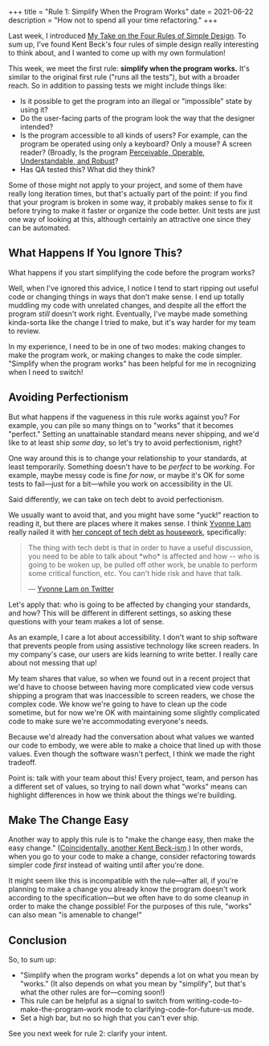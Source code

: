 +++
title = "Rule 1: Simplify When the Program Works"
date = 2021-06-22
description = "How not to spend all your time refactoring."
+++

Last week, I introduced [My Take on the Four Rules of Simple Design](@/posts/my-take-on-the-four-rules-of-simple-design.md).
To sum up, I've found Kent Beck's four rules of simple design really interesting to think about, and I wanted to come up with my own formulation!

This week, we meet the first rule: **simplify when the program works.**
It's similar to the original first rule ("runs all the tests"), but with a broader reach.
So in addition to passing tests we might include things like:

- Is it possible to get the program into an illegal or "impossible" state by using it?
- Do the user-facing parts of the program look the way that the designer intended?
- Is the program accessible to all kinds of users?
  For example, can the program be operated using only a keyboard?
  Only a mouse?
  A screen reader?
  (Broadly, Is the program [Perceivable, Operable, Understandable, and Robust](https://www.w3.org/WAI/WCAG21/Understanding/intro#understanding-the-four-principles-of-accessibility)?
- Has QA tested this?
  What did they think?

Some of those might not apply to your project, and some of them have really long iteration times, but that's actually part of the point: if you find that your program is broken in some way, it probably makes sense to fix it before trying to make it faster or organize the code better.
Unit tests are just one way of looking at this, although certainly an attractive one since they can be automated.

## What Happens If You Ignore This?

What happens if you start simplifying the code before the program works?

Well, when I've ignored this advice, I notice I tend to start ripping out useful code or changing things in ways that don't make sense.
I end up totally muddling my code with unrelated changes, and despite all the effort the program _still_ doesn't work right.
Eventually, I've maybe made something kinda-sorta like the change I tried to make, but it's way harder for my team to review.

In my experience, I need to be in one of two modes: making changes to make the program work, or making changes to make the code simpler.
"Simplify when the program works" has been helpful for me in recognizing when I need to switch!

## Avoiding Perfectionism

But what happens if the vagueness in this rule works against you?
For example, you can pile so many things on to "works" that it becomes "perfect."
Setting an unattainable standard means never shipping, and we'd like to at least ship _some day_, so let's try to avoid perfectionism, right?

One way around this is to change your relationship to your standards, at least temporarily.
Something doesn't have to be _perfect_ to be _working_.
For example, maybe messy code is fine _for now_, or maybe it's OK for some tests to fail&mdash;just for a bit&mdash;while you work on accessibility in the UI.

Said differently, we can take on tech debt to avoid perfectionism.

We usually want to avoid that, and you might have some "yuck!" reaction to reading it, but there are places where it makes sense.
I think [Yvonne Lam](https://twitter.com/yvonnezlam) really nailed it with [her concept of tech debt as housework](https://twitter.com/yvonnezlam/status/1376631868972433408), specifically:

> The thing with tech debt is that in order to have a useful discussion, you need to be able to talk about \*who\* is affected and how -- who is going to be woken up, be pulled off other work, be unable to perform some critical function, etc. You can't hide risk and have that talk.
>
> &mdash; [Yvonne Lam on Twitter](https://twitter.com/yvonnezlam/status/1376631868972433408)

Let's apply that: who is going to be affected by changing your standards, and how?
This will be different in different settings, so asking these questions with your team makes a lot of sense.

As an example, I care a lot about accessibility.
I don't want to ship software that prevents people from using assistive technology like screen readers.
In my company's case, our users are kids learning to write better.
I really care about not messing that up!

My team shares that value, so when we found out in a recent project that we'd have to choose between having more complicated view code versus shipping a program that was inaccessible to screen readers, we chose the complex code.
We know we're going to have to clean up the code sometime, but for now we're OK with maintaining some slightly complicated code to make sure we're accommodating everyone's needs.

Because we'd already had the conversation about what values we wanted our code to embody, we were able to make a choice that lined up with those values.
Even though the software wasn't perfect, I think we made the right tradeoff.

Point is: talk with your team about this!
Every project, team, and person has a different set of values, so trying to nail down what "works" means can highlight differences in how we think about the things we're building.

## Make The Change Easy

Another way to apply this rule is to "make the change easy, then make the easy change."
([Coincidentally, another Kent Beck-ism](https://twitter.com/kentbeck/status/250733358307500032).)
In other words, when you go to your code to make a change, consider refactoring towards simpler code _first_ instead of waiting until after you're done.

It might seem like this is incompatible with the rule&mdash;after all, if you're planning to make a change you already know the program doesn't work according to the specification&mdash;but we often have to do some cleanup in order to make the change possible!
For the purposes of this rule, "works" can also mean "is amenable to change!"

## Conclusion

So, to sum up:

- "Simplify when the program works" depends a lot on what you mean by "works."
  (It also depends on what you mean by "simplify", but that's what the other rules are for&mdash;coming soon!)
- This rule can be helpful as a signal to switch from writing-code-to-make-the-program-work mode to clarifying-code-for-future-us mode.
- Set a high bar, but no so high that you can't ever ship.

See you next week for rule 2: clarify your intent.
